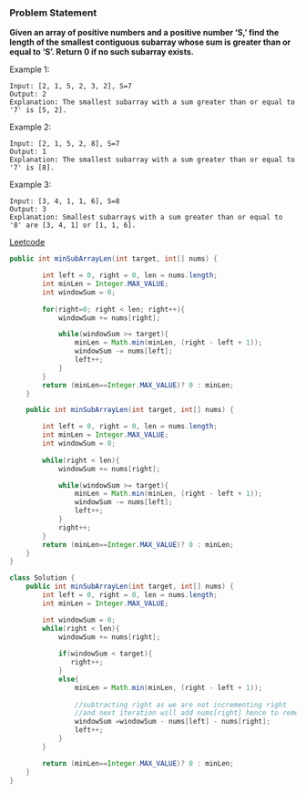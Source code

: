 ### Problem Statement[](https://dvpr.gitbook.io/coding-interview-patterns/1.-pattern-sliding-window/1.2-smallest-subarray-with-a-given-sum-easy#problem-statement)

**Given an array of positive numbers and a positive number ‘S,’ find the length of the smallest contiguous subarray whose sum is greater than or equal to ‘S’. Return 0 if no such subarray exists.**

Example 1:

	Input: [2, 1, 5, 2, 3, 2], S=7
	Output: 2
	Explanation: The smallest subarray with a sum greater than or equal to '7' is [5, 2].

Example 2:

	Input: [2, 1, 5, 2, 8], S=7
	Output: 1
	Explanation: The smallest subarray with a sum greater than or equal to '7' is [8].

Example 3:

	Input: [3, 4, 1, 1, 6], S=8
	Output: 3
	Explanation: Smallest subarrays with a sum greater than or equal to '8' are [3, 4, 1] or [1, 1, 6].

[Leetcode](https://leetcode.com/problems/minimum-size-subarray-sum/description/)

```java
public int minSubArrayLen(int target, int[] nums) {

        int left = 0, right = 0, len = nums.length;
        int minLen = Integer.MAX_VALUE;
        int windowSum = 0;
        
        for(right=0; right < len; right++){
            windowSum += nums[right];

            while(windowSum >= target){
                minLen = Math.min(minLen, (right - left + 1));
                windowSum -= nums[left];
                left++;
            }
        }
        return (minLen==Integer.MAX_VALUE)? 0 : minLen;
    }
```

```java
    public int minSubArrayLen(int target, int[] nums) {

        int left = 0, right = 0, len = nums.length;
        int minLen = Integer.MAX_VALUE;
        int windowSum = 0;
        
        while(right < len){
            windowSum += nums[right];

            while(windowSum >= target){
                minLen = Math.min(minLen, (right - left + 1));
                windowSum -= nums[left];
                left++;
            }
            right++;
        }
        return (minLen==Integer.MAX_VALUE)? 0 : minLen;
    }
}
```

```java
class Solution {
    public int minSubArrayLen(int target, int[] nums) {
        int left = 0, right = 0, len = nums.length;
        int minLen = Integer.MAX_VALUE;

        int windowSum = 0;
        while(right < len){
            windowSum += nums[right];
            
            if(windowSum < target){
               right++;
            }
            else{
                minLen = Math.min(minLen, (right - left + 1));
                
                //subtracting right as we are not incrementing right 
                //and next iteration will add nums[right] hence to remove duplication 
                windowSum =windowSum - nums[left] - nums[right];
                left++;
            }           
        }

        return (minLen==Integer.MAX_VALUE)? 0 : minLen;
    }
}
```
